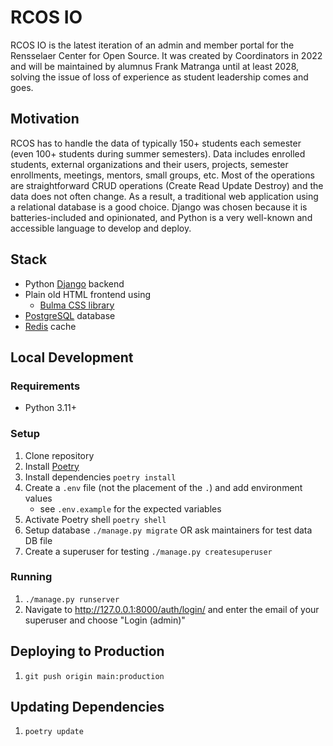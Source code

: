 # RCOS IO

RCOS IO is the latest iteration of an admin and member portal for the Rensselaer Center for Open Source. It was created by Coordinators in 2022 and will be maintained by alumnus Frank Matranga until at least 2028, solving the issue of loss of experience as student leadership comes and goes.

## Motivation

RCOS has to handle the data of typically 150+ students each semester (even 100+ students during summer semesters). Data includes enrolled students, external organizations and their users, projects, semester enrollments, meetings, mentors, small groups, etc. Most of the operations are straightforward CRUD operations (Create Read Update Destroy) and the data does not often change. As a result, a traditional web application using a relational database is a good choice. Django was chosen because it is batteries-included and opinionated, and Python is a very well-known and accessible language to develop and deploy.

## Stack

- Python [Django](https://www.djangoproject.com/) backend
- Plain old HTML frontend using
    - [Bulma CSS library](https://bulma.io/documentation/)
- [PostgreSQL](https://www.postgresql.org/) database
- [Redis](https://redis.io/) cache

## Local Development

### Requirements

- Python 3.11+

### Setup

1. Clone repository
2. Install [Poetry](https://python-poetry.org/docs/#installation) 
3. Install dependencies `poetry install`
5. Create a `.env` file (not the placement of the `.`) and add environment values
    - see `.env.example` for the expected variables
6. Activate Poetry shell `poetry shell`
7. Setup database `./manage.py migrate` OR ask maintainers for test data DB file
8. Create a superuser for testing `./manage.py createsuperuser`


### Running

1. `./manage.py runserver`
2. Navigate to http://127.0.0.1:8000/auth/login/ and enter the email of your superuser and choose "Login (admin)"

## Deploying to Production

1. `git push origin main:production`

## Updating Dependencies

1. `poetry update`